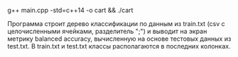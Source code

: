 g++ main.cpp -std=c++14 -o cart && ./cart

Программа строит дерево классификации по данным из train.txt (csv с целочисленными ячейками, разделитель ";") и выводит на экран метрику balanced accuracy, вычисленную на основе тестовых данных из test.txt.
В train.txt и test.txt классы располагаются в последних колонках.
